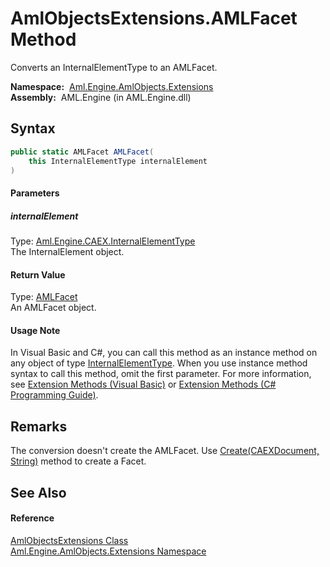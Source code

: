 AmlObjectsExtensions.AMLFacet Method
====================================
Converts an InternalElementType to an AMLFacet.

  **Namespace:**  [Aml.Engine.AmlObjects.Extensions][1]  
  **Assembly:**  AML.Engine (in AML.Engine.dll)

Syntax
------

```csharp
public static AMLFacet AMLFacet(
	this InternalElementType internalElement
)
```

#### Parameters

##### *internalElement*
Type: [Aml.Engine.CAEX.InternalElementType][2]  
The InternalElement object.

#### Return Value
Type: [AMLFacet][3]  
An AMLFacet object.
#### Usage Note
In Visual Basic and C#, you can call this method as an instance method on any object of type [InternalElementType][2]. When you use instance method syntax to call this method, omit the first parameter. For more information, see [Extension Methods (Visual Basic)][4] or [Extension Methods (C# Programming Guide)][5].

Remarks
-------
 The conversion doesn't create the AMLFacet. Use [Create(CAEXDocument, String)][6] method to create a Facet. 

See Also
--------

#### Reference
[AmlObjectsExtensions Class][7]  
[Aml.Engine.AmlObjects.Extensions Namespace][1]  

[1]: ../README.md
[2]: ../../Aml.Engine.CAEX/InternalElementType/README.md
[3]: ../../Aml.Engine.AmlObjects/AMLFacet/README.md
[4]: https://docs.microsoft.com/dotnet/visual-basic/programming-guide/language-features/procedures/extension-methods
[5]: https://docs.microsoft.com/dotnet/csharp/programming-guide/classes-and-structs/extension-methods
[6]: ../../Aml.Engine.AmlObjects/AMLFacet/Create.md
[7]: README.md
[8]: https://www.automationml.org
[9]: ../../icons/logoShade.png